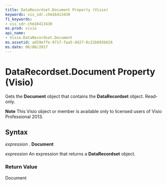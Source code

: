 ```yaml
---
title: DataRecordset.Document Property (Visio)
keywords: vis_sdr.chm16413430
f1_keywords:
- vis_sdr.chm16413430
ms.prod: visio
api_name:
- Visio.DataRecordset.Document
ms.assetid: ad59effe-9717-faa5-d427-0c22b693b626
ms.date: 06/08/2017
---
```



# DataRecordset.Document Property (Visio)

Gets the **Document** object that contains the **DataRecordset** object. Read-only.


 **Note**  This Visio object or member is available only to licensed users of Visio Professional 2013.


## Syntax

 _expression_ . **Document**

 _expression_ An expression that returns a **DataRecordset** object.


### Return Value

Document


